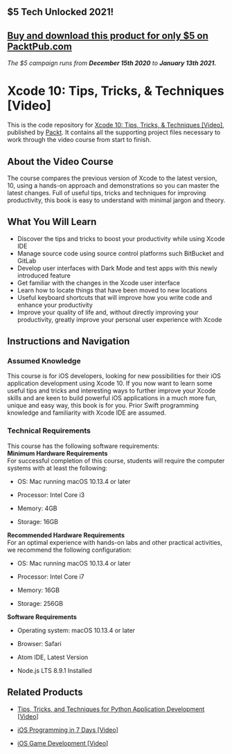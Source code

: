 ## $5 Tech Unlocked 2021!
[Buy and download this product for only $5 on PacktPub.com](https://www.packtpub.com/)
-----
*The $5 campaign         runs from __December 15th 2020__ to __January 13th 2021.__*

# Xcode 10: Tips, Tricks, & Techniques [Video]
This is the code repository for [Xcode 10: Tips, Tricks, & Techniques [Video]](https://www.packtpub.com/application-development/xcode-10-tips-tricks-techniques-video?utm_source=github&utm_medium=repository&utm_campaign=9781789614176), published by [Packt](https://www.packtpub.com/?utm_source=github). It contains all the supporting project files necessary to work through the video course from start to finish.
## About the Video Course
The course compares the previous version of Xcode to the latest version, 10, using a hands-on approach and demonstrations so you can master the latest changes. Full of useful tips, tricks and techniques for improving productivity, this book is easy to understand with minimal jargon and theory.

<H2>What You Will Learn</H2>
<DIV class=book-info-will-learn-text>
<UL>
<LI>Discover the tips and tricks to boost your productivity while using Xcode IDE 
<LI>Manage source code using source control platforms such BitBucket and GitLab 
<LI>Develop user interfaces with Dark Mode and test apps with this newly introduced feature 
<LI>Get familiar with the changes in the Xcode user interface&nbsp; 
<LI>Learn how to locate things that have been moved to new locations 
<LI>Useful keyboard shortcuts that will improve how you write code and enhance your productivity 
<LI>Improve your quality of life and, without directly improving your productivity, greatly improve your personal user experience with Xcode </LI></UL></DIV>

## Instructions and Navigation
### Assumed Knowledge
This course is for iOS developers, looking for new possibilities for their iOS application development using Xcode 10. If you now want to learn some useful tips and tricks and interesting ways to further improve your Xcode skills and are keen to build powerful iOS applications in a much more fun, unique and easy way, this book is for you. Prior Swift programming knowledge and familiarity with Xcode IDE are assumed.
### Technical Requirements
This course has the following software requirements:<br/>
<b>Minimum Hardware Requirements</b><br>
For successful completion of this course, students will require the computer systems with at least the following:
<ul><li>

OS: Mac running macOS 10.13.4 or later
</li><li>


Processor: Intel Core i3
</li><li>


Memory: 4GB

</li><li>

Storage: 16GB
</li></ul>

<b>Recommended Hardware Requirements</b><br>
For an optimal experience with hands-on labs and other practical activities, we recommend the following configuration:

<ul><li>
OS: Mac running macOS 10.13.4 or later
</li><li>


Processor: Intel Core i7
</li><li>


Memory: 16GB

</li><li>

Storage: 256GB
</li></ul>

<b>Software Requirements</b><br>
<ul><li>
Operating system: macOS 10.13.4 or later
</li><li>


Browser: Safari
</li><li>


Atom IDE, Latest Version
</li><li>


Node.js LTS 8.9.1 Installed

</li></ul>


## Related Products
* [Tips, Tricks, and Techniques for Python Application Development [Video]](https://www.packtpub.com/application-development/tips-tricks-and-techniques-python-application-development-video?utm_source=github&utm_medium=repository&utm_campaign=9781789139235)

* [iOS Programming in 7 Days [Video]](https://www.packtpub.com/application-development/ios-programming-7-days-video?utm_source=github&utm_medium=repository&utm_campaign=9781789135350)

* [iOS Game Development [Video]](https://www.packtpub.com/application-development/ios-game-development-video?utm_source=github&utm_medium=repository&utm_campaign=9781789134162)

